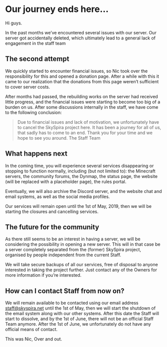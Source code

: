 # Our journey ends here…

Hi guys.

In the past months we’ve encountered several issues with our server. Our server got accidentally deleted, which ultimately lead to a general lack of engagement in the staff team

## The second attempt

We quickly started to encounter financial issues, so Nic took over the responsibility for this and opened a donation page. After a while with this it came to our realization that the donations from this page weren’t sufficient to cover server costs.

After months had passed, the rebuilding works on the server had received little progress, and the financial issues were starting to become too big of a burden on us. After some discussions internally in the staff, we have come to the following conclusion:

> Due to financial issues and lack of motivation, we unfortunately have to cancel the SkySpira project here. It has been a journey for all of us, that sadly has to come to an end. Thank you for your time and we hope to see you around.
> The Staff Team

## What happens next

In the coming time, you will experience several services disappearing or stopping to function normally, including (but not limited to): the Minecraft servers, the community forums, the Dynmap, the status page, the website (will be replaced with a placeholder page), the rules portal.

Eventually, we will also archive the Discord server, and the website chat and email systems, as well as the social media profiles.

Our services will remain open until the 1st of May, 2019, then we will be starting the closures and cancelling services.

## The future for the community

As there still seems to be an interest in having a server, we will be considering the possibility in opening a new server. This will in that case be a server completely separated from the (former) SkySpira project, organised by people independent from the current Staff.

We will take secure backups of all our services, free of disposal to anyone interested in taking the project further. Just contact any of the Owners for more information if you’re interested.

## How can I contact Staff from now on?

We will remain available to be contacted using our email address staff@skyspira.net until the 1st of May, then we will start the shutdown of the email system along with our other systems. After this date the Staff will start to dissolve, and by the 1st of June, there will not be an official Staff Team anymore. After the 1st of June, we unfortunately do not have any official means of contact.

This was Nic,
Over and out.
